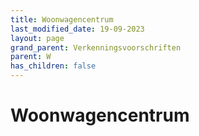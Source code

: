 ```yaml
---
title: Woonwagencentrum
last_modified_date: 19-09-2023
layout: page
grand_parent: Verkenningsvoorschriften
parent: W
has_children: false
---
```


Woonwagencentrum
================

